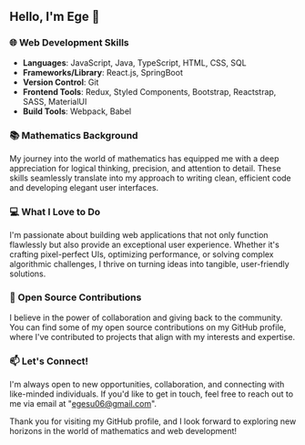 ## Hello, I'm Ege 👋

### 🌐 Web Development Skills
- **Languages**: JavaScript, Java, TypeScript, HTML, CSS, SQL
- **Frameworks/Library**: React.js, SpringBoot
- **Version Control**: Git
- **Frontend Tools**: Redux, Styled Components, Bootstrap, Reactstrap, SASS, MaterialUI
- **Build Tools**: Webpack, Babel

### 📚 Mathematics Background
My journey into the world of mathematics has equipped me with a deep appreciation for logical thinking, precision, and attention to detail. These skills seamlessly translate into my approach to writing clean, efficient code and developing elegant user interfaces.

### 💻 What I Love to Do
I'm passionate about building web applications that not only function flawlessly but also provide an exceptional user experience. Whether it's crafting pixel-perfect UIs, optimizing performance, or solving complex algorithmic challenges, I thrive on turning ideas into tangible, user-friendly solutions.

### 🌟 Open Source Contributions
I believe in the power of collaboration and giving back to the community. You can find some of my open source contributions on my GitHub profile, where I've contributed to projects that align with my interests and expertise.

### 📫 Let's Connect!
I'm always open to new opportunities, collaboration, and connecting with like-minded individuals. If you'd like to get in touch, feel free to reach out to me via email at "egesu06@gmail.com".

Thank you for visiting my GitHub profile, and I look forward to exploring new horizons in the world of mathematics and web development!
